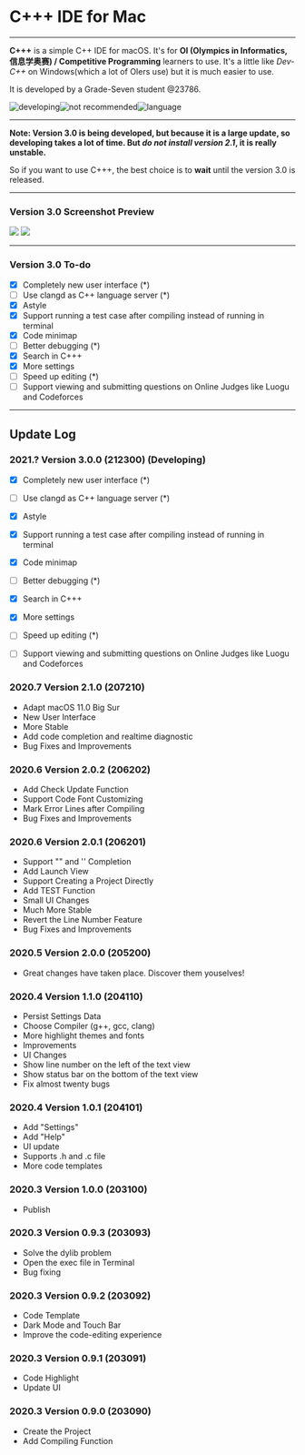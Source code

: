 # C+++ IDE for Mac

----

**C+++** is a simple C++ IDE for macOS. It's for **OI (Olympics in Informatics, 信息学奥赛) / Competitive Programming** learners to use. It's a little like _Dev-C++_ on Windows(which a lot of OIers use) but it is much easier to use.

It is developed by a Grade-Seven student @23786.

![developing](https://img.shields.io/badge/C%2B%2B%2B%203.0-Developing-brightgreen.svg)![not recommended](https://img.shields.io/badge/C%2B%2B%2B%202.1.0-Not%20Recommended-orangered.svg)![language](https://img.shields.io/badge/Language-English-blue.svg)

---


**Note: Version 3.0 is being developed, but because it is a large update, so developing takes a lot of time. But **_do not install version 2.1_**, it is really unstable.**

So if you want to use C+++, the best choice is to **wait** until the version 3.0 is released.

----

### Version 3.0 Screenshot Preview

![](https://tva1.sinaimg.cn/large/0081Kckwgy1gl60ssvjv0j30uc0lgwur.jpg)
![](https://tva1.sinaimg.cn/large/0081Kckwgy1gl60wqigcdj30z20u0qv5.jpg)

----

### Version 3.0 To-do

- [x] Completely new user interface (*)
- [ ] Use clangd as C++ language server (*)
- [x] Astyle
- [x] Support running a test case after compiling instead of running in terminal
- [x] Code minimap
- [ ] Better debugging (*)
- [x] Search in C+++
- [x] More settings
- [ ] Speed up editing (*)
- [ ] Support viewing and submitting questions on Online Judges like Luogu and Codeforces

----


<!--The website of this project (version 2.1) is at [http://www.cpppide.ml](http://www.cpppide.ml).

----

##  C+++ IDE 2.1 for macOS

[![2-1-0-Welcome.png](https://i.postimg.cc/t44BQKT8/2-1-0-Welcome.png)](https://postimg.cc/w7nXDbDk)

> C+++ is an open source C++ IDE on macOS Platform, which is for C++ learners to use. Supports Dark Mode and Touch Bar. You needn't create a Xcode project to compile C++ file or compile a C++ file in the Terminal, all the things are done in the C+++ App.

## A C++ IDE on macOS for beginners
- Developed by a Grade-Six student 23786.
- Website: https://23786.github.io/Cppp-IDE/
- Download version 2.1.0: https://github.com/23786/Cppp-IDE/releases/download/v2.1.0/C+++_2_1_0.dmg.zip

[![2-1-0-Code-Editing.png](https://i.postimg.cc/zfVjcTBh/2-1-0-Code-Editing.png)](https://postimg.cc/SXbCX2cQ)

## Install g++
- Open terminal, and type "g++", press enter, and there should be a dialog box "Install Xcode g++", install it, about 2~5 minutes later the installation process will be completed and then you can use C+++.
- Of course, you can choose your compiler. You can choose between g++, gcc and clang. You can also set the compiler to "python", "swift" or other compilers, but that is not recommended. -->

## Update Log
### 2021.? Version 3.0.0 (212300) **(Developing)**
- [x] Completely new user interface (*)
- [ ] Use clangd as C++ language server (*)
- [x] Astyle
- [x] Support running a test case after compiling instead of running in terminal
- [x] Code minimap
- [ ] Better debugging (*)
- [x] Search in C+++
- [x] More settings
- [ ] Speed up editing (*)
- [ ] Support viewing and submitting questions on Online Judges like Luogu and Codeforces


### 2020.7 Version 2.1.0 (207210)
- Adapt macOS 11.0 Big Sur
- New User Interface
- More Stable
- Add code completion and realtime diagnostic
- Bug Fixes and Improvements

### 2020.6 Version 2.0.2 (206202)
- Add Check Update Function
- Support Code Font Customizing
- Mark Error Lines after Compiling
- Bug Fixes and Improvements

### 2020.6 Version 2.0.1 (206201)
- Support "" and '' Completion
- Add Launch View
- Support Creating a Project Directly
- Add TEST Function
- Small UI Changes
- Much More Stable
- Revert the Line Number Feature
- Bug Fixes and Improvements

### 2020.5 Version 2.0.0 (205200)
- Great changes have taken place. Discover them youselves!

### 2020.4 Version 1.1.0 (204110)
- Persist Settings Data
- Choose Compiler (g++, gcc, clang)
- More highlight themes and fonts
- Improvements
- UI Changes
- Show line number on the left of the text view
- Show status bar on the bottom of the text view
- Fix almost twenty bugs

### 2020.4 Version 1.0.1 (204101)
- Add "Settings"
- Add "Help"
- UI update
- Supports .h and .c file
- More code templates

### 2020.3 Version 1.0.0 (203100)
- Publish

### 2020.3 Version 0.9.3 (203093)
- Solve the dylib problem
- Open the exec file in Terminal
- Bug fixing

### 2020.3 Version 0.9.2 (203092)
- Code Template
- Dark Mode and Touch Bar
- Improve the code-editing experience

### 2020.3 Version 0.9.1 (203091)
- Code Highlight
- Update UI

### 2020.3 Version 0.9.0 (203090)
- Create the Project
- Add Compiling Function
